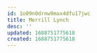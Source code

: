 ```yaml
---
id: 1o09n0drnw9max4dfu17jwc
title: Merrill Lynch
desc: ''
updated: 1688751775618
created: 1688751775618
---
```

